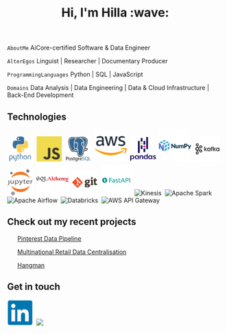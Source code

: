 <header>
  <h1>Hi, I'm Hilla :wave:</h1>
</header>

`AboutMe` AiCore-certified Software & Data Engineer

`AlterEgos` Linguist | Researcher | Documentary Producer

`ProgrammingLanguages` Python | SQL | JavaScript

`Domains` Data Analysis | Data Engineering | Data & Cloud Infrastructure | Back-End Development

<h2>Technologies</h2>
<div>
  <img src="https://github.com/devicons/devicon/blob/master/icons/python/python-original-wordmark.svg" title="Python" alt="Python" width="auto" height="60">&nbsp;
  <img src="https://github.com/devicons/devicon/blob/master/icons/javascript/javascript-original.svg" alt="JavaScript" width="auto" height="60">&nbsp;
  <img src="https://github.com/devicons/devicon/blob/master/icons/postgresql/postgresql-original-wordmark.svg" alt="PostgreSQL" width="auto" height="60">&nbsp;
  <img src="https://github.com/devicons/devicon/blob/master/icons/amazonwebservices/amazonwebservices-original-wordmark.svg" alt="Amazon Web Services" width="auto" height="75">&nbsp;
  <img src="https://github.com/devicons/devicon/blob/master/icons/pandas/pandas-original-wordmark.svg" alt="Pandas width="auto" height="60">&nbsp;
  <img src="https://github.com/devicons/devicon/blob/master/icons/numpy/numpy-original-wordmark.svg" alt="NumPy" width="auto" height="75">&nbsp;
  <img src="https://github.com/devicons/devicon/blob/master/icons/apachekafka/apachekafka-original-wordmark.svg" alt="Apache Kafka" width="auto" height="60">&nbsp;
  <img src="https://github.com/devicons/devicon/blob/master/icons/jupyter/jupyter-original-wordmark.svg" alt="Jupyter" width="auto" height="60">&nbsp;
  <img src="https://github.com/devicons/devicon/blob/master/icons/sqlalchemy/sqlalchemy-original-wordmark.svg" alt="SQLAlchemy" width="auto" height="75">&nbsp;
  <img src="https://github.com/devicons/devicon/blob/master/icons/git/git-original-wordmark.svg" alt="Git" width="auto" height="60">&nbsp;
  <img src="https://github.com/devicons/devicon/blob/master/icons/fastapi/fastapi-original-wordmark.svg" alt="FastAPI" width="auto" height="70">&nbsp;
  <img src="https://cdn.icon-icons.com/icons2/2699/PNG/512/amazon_kinesis_logo_icon_170590.png" alt="Kinesis" height="60" width="auto">&nbsp;
  <img src="https://cdn.icon-icons.com/icons2/2699/PNG/512/apache_spark_logo_icon_170561.png" alt="Apache Spark" height="60" width="auto">&nbsp;
  <img src="https://upload.wikimedia.org/wikipedia/commons/d/de/AirflowLogo.png" alt="Apache Airflow" height="60" width="auto">&nbsp;
  <img src="https://cdn.icon-icons.com/icons2/2699/PNG/512/databricks_logo_icon_169299.png" alt="Databricks" height="60" width="auto">&nbsp;
  <img src="https://static-00.iconduck.com/assets.00/aws-api-gateway-icon-423x512-70e4i3mi.png" alt="AWS API Gateway" height="60" width="auto">&nbsp;
</div>
<h2>Check out my recent projects</h2>
<div>
  <ul><a href="https://github.com/hillaabra/pinterest-data-pipeline934">Pinterest Data Pipeline</a></ul>
  <ul><a href="https://github.com/hillaabra/multinational-retail-data-centralisation">Multinational Retail Data Centralisation</a></ul>
  <ul><a href="https://github.com/hillaabra/hangman">Hangman</a></ul>
</div>
<h2>Get in touch</h2>
<div>
    <a href="https://www.linkedin.com/in/hilla-abramov/"><img src="https://github.com/devicons/devicon/blob/master/icons/linkedin/linkedin-original.svg" width="auto" height="60"></a>&nbsp;
    <a href="mailto:hilla.abramov@gmail.com"><img src="https://cdn.icon-icons.com/icons2/1826/PNG/512/4202011emailgmaillogomailsocialsocialmedia-115677_115624.png" width="auto" height="60"></a>
</div>

<!--
**hillaabra/hillaabra** is a ✨ _special_ ✨ repository because its `README.md` (this file) appears on your GitHub profile.

Here are some ideas to get you started:

- 🔭 I’m currently working on ...
- 🌱 I’m currently learning ...
- 👯 I’m looking to collaborate on ...
- 🤔 I’m looking for help with ...
- 💬 Ask me about ...
- 📫 How to reach me: ...
- 😄 Pronouns: ...
- ⚡ Fun fact: ...
-->
